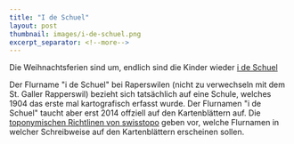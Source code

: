 ```yaml
---
title: "I de Schuel"
layout: post
thumbnail: images/i-de-schuel.png
excerpt_separator: <!--more-->
---
```


Die Weihnachtsferien sind um, endlich sind die Kinder wieder [i de Schuel](https://s.geo.admin.ch/x4ifcg155v6w)

Der Flurname "i de Schuel" bei Raperswilen (nicht zu verwechseln mit dem St. Galler Rapperswil) bezieht sich tatsächlich auf eine Schule, welches 1904 das erste mal kartografisch erfasst wurde. Der Flurnamen "i de Schuel" taucht aber erst 2014 offziell auf den Kartenblättern auf. Die [toponymischen Richtlinen von swisstopo](http://www.lokalnamen.ch/bilder/Toponym.%20Richtl.%20Kommentierter_Entwurf_Mai_2005.pdf) geben vor, welche Flurnamen in welcher Schreibweise auf den Kartenblättern erscheinen sollen. 
<!--more-->
